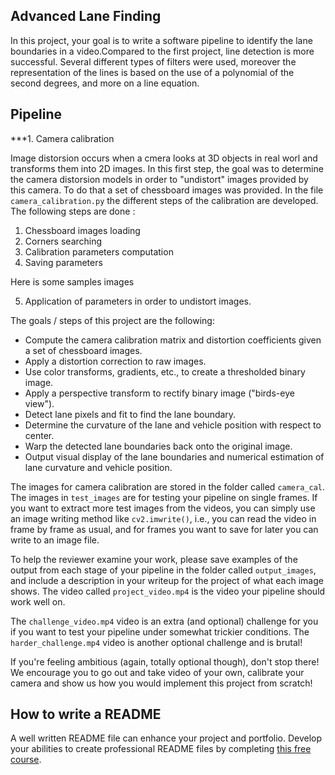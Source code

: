## Advanced Lane Finding


In this project, your goal is to write a software pipeline to identify the lane boundaries in a video.Compared to the first project, line detection is more successful. Several different types of filters were used, moreover the representation of the lines is based on the use of a polynomial of the second degrees, and more on a line equation.


Pipeline
---

***1. Camera calibration 

Image distorsion occurs when a cmera looks at 3D objects in real worl and transforms them into 2D images. In this first step, the goal was to determine the camera distorsion models in order to "undistort" images provided by this camera. To do that a set of chessboard images was provided. 
In the file `camera_calibration.py` the different steps of the calibration are developed. The following steps are done : 
1. Chessboard images loading 
2. Corners searching 
3. Calibration parameters computation 
4. Saving parameters

Here is some samples images 



5. Application of parameters in order to undistort images. 








The goals / steps of this project are the following:

* Compute the camera calibration matrix and distortion coefficients given a set of chessboard images.
* Apply a distortion correction to raw images.
* Use color transforms, gradients, etc., to create a thresholded binary image.
* Apply a perspective transform to rectify binary image ("birds-eye view").
* Detect lane pixels and fit to find the lane boundary.
* Determine the curvature of the lane and vehicle position with respect to center.
* Warp the detected lane boundaries back onto the original image.
* Output visual display of the lane boundaries and numerical estimation of lane curvature and vehicle position.

The images for camera calibration are stored in the folder called `camera_cal`.  The images in `test_images` are for testing your pipeline on single frames.  If you want to extract more test images from the videos, you can simply use an image writing method like `cv2.imwrite()`, i.e., you can read the video in frame by frame as usual, and for frames you want to save for later you can write to an image file.  

To help the reviewer examine your work, please save examples of the output from each stage of your pipeline in the folder called `output_images`, and include a description in your writeup for the project of what each image shows.    The video called `project_video.mp4` is the video your pipeline should work well on.  

The `challenge_video.mp4` video is an extra (and optional) challenge for you if you want to test your pipeline under somewhat trickier conditions.  The `harder_challenge.mp4` video is another optional challenge and is brutal!

If you're feeling ambitious (again, totally optional though), don't stop there!  We encourage you to go out and take video of your own, calibrate your camera and show us how you would implement this project from scratch!

## How to write a README
A well written README file can enhance your project and portfolio.  Develop your abilities to create professional README files by completing [this free course](https://www.udacity.com/course/writing-readmes--ud777).

